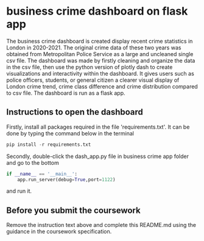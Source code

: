 # business crime dashboard on flask app
The business crime dashboard is created display recent crime statistics in London in 2020-2021. The original crime data of these two years
was obtained from Metropolitan Police Service as a large and uncleaned single csv file. The dashboard was made by firstly cleaning and organize the data
in the csv file, then use the python version of plotly dash to create visualizations and interactivity within the dashboard. It gives users such as police officers,
students, or general citizen a clearer visual display of London crime trend, crime class difference and crime distribution compared to csv file. The dashboard is run as 
a flask app.

## Instructions to open the dashboard
Firstly, install all packages required in the file 'requirements.txt'. It can be done by typing the command below in the terminal
```python
pip install -r requirements.txt
```
Secondly, double-click the dash_app.py file in business crime app folder and go to the bottom
```python
if __name__ == '__main__':
    app.run_server(debug=True,port=1122)
```
and run it.



## Before you submit the coursework

Remove the instruction text above and complete this README.md using the guidance in the coursework specification.

